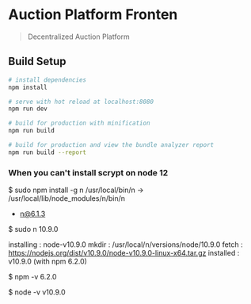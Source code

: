# Auction Platform Fronten

> Decentralized Auction Platform

## Build Setup

``` bash
# install dependencies
npm install

# serve with hot reload at localhost:8080
npm run dev

# build for production with minification
npm run build

# build for production and view the bundle analyzer report
npm run build --report
```

### When you can't install scrypt  on node 12

$ sudo npm install -g n
/usr/local/bin/n -> /usr/local/lib/node_modules/n/bin/n
+ n@6.1.3

$ sudo n 10.9.0

  installing : node-v10.9.0
       mkdir : /usr/local/n/versions/node/10.9.0
       fetch : https://nodejs.org/dist/v10.9.0/node-v10.9.0-linux-x64.tar.gz
   installed : v10.9.0 (with npm 6.2.0)

$ npm -v
6.2.0

$ node -v
v10.9.0
